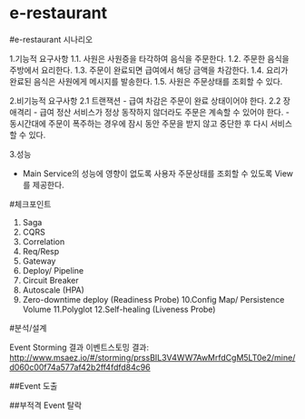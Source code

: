 # e-restaurant


#e-restaurant 시나리오

1.기능적 요구사항
  1.1. 사원은 사원증을 타각하여 음식을 주문한다.
  1.2. 주문한 음식을 주방에서 요리한다.
  1.3. 주문이 완료되면 급여에서 해당 금액을 차감한다.
  1.4. 요리가 완료된 음식은 사원에게 메시지를 발송한다.
  1.5. 사원은 주문상태를 조회할 수 있다.

2.비기능적 요구사항
  2.1 트랜잭션
    - 급여 차감은 주문이 완료 상태이어야 한다.
  2.2 장애격리
    - 급여 정산 서비스가 정상 동작하지 않더라도 주문은 계속할 수 있어야 한다.
    - 동시간대에 주문이 폭주하는 경우에 잠시 동안 주문을 받지 않고 중단한 후 다시 서비스 할 수 있다.

3.성능
  - Main Service의 성능에 영향이 없도록 사용자 주문상태를 조회할 수 있도록 View를 제공한다.


#체크포인트


1. Saga
2. CQRS
3. Correlation
4. Req/Resp
5. Gateway
6. Deploy/ Pipeline
7. Circuit Breaker
8. Autoscale (HPA)
9. Zero-downtime deploy (Readiness Probe)
10.Config Map/ Persistence Volume
11.Polyglot
12.Self-healing (Liveness Probe)

#분석/설계

Event Storming 결과
이벤트스토밍 결과: http://www.msaez.io/#/storming/prssBIL3V4WW7AwMrfdCgM5LT0e2/mine/d060c00f74a577af42b2ff4fdfd84c96


##Event 도출


##부적격 Event 탈락

